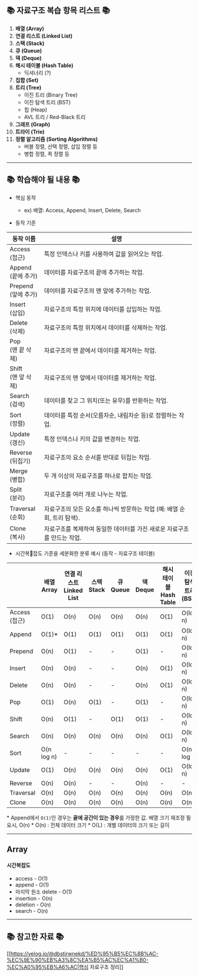 ## 📚 자료구조 복습 항목 리스트 📚

1. **배열 (Array)**
2. **연결 리스트 (Linked List)**
3. **스택 (Stack)**
4. **큐 (Queue)**
5. **덱 (Deque)**
6. **해시 테이블 (Hash Table)**
	- 딕셔너리 (?)
7. **집합 (Set)**
8. **트리 (Tree)**
    - 이진 트리 (Binary Tree)
    - 이진 탐색 트리 (BST)
    - 힙 (Heap)
    - AVL 트리 / Red-Black 트리
9. **그래프 (Graph)**
10. **트라이 (Trie)**
11. **정렬 알고리즘 (Sorting Algorithms)**
    - 버블 정렬, 선택 정렬, 삽입 정렬 등
    - 병합 정렬, 퀵 정렬 등

---
## 📚 학습해야 될 내용 📚

- 핵심 동작
	- ex) 배열: Access, Append, Insert, Delete, Search

- 동작 기준

| 동작 이름               | 설명                                          |
| ------------------- | ------------------------------------------- |
| Access <br>(접근)     | 특정 인덱스나 키를 사용하여 값을 읽어오는 작업.                 |
| Append <br>(끝에 추가)  | 데이터를 자료구조의 끝에 추가하는 작업.                      |
| Prepend <br>(앞에 추가) | 데이터를 자료구조의 맨 앞에 추가하는 작업.                    |
| Insert <br>(삽입)     | 자료구조의 특정 위치에 데이터를 삽입하는 작업.                  |
| Delete <br>(삭제)     | 자료구조의 특정 위치에서 데이터를 삭제하는 작업.                 |
| Pop <br>(맨 끝 삭제)    | 자료구조의 맨 끝에서 데이터를 제거하는 작업.                   |
| Shift <br>(맨 앞 삭제)  | 자료구조의 맨 앞에서 데이터를 제거하는 작업.                   |
| Search <br>(검색)     | 데이터를 찾고 그 위치(또는 유무)를 반환하는 작업.               |
| Sort <br>(정렬)       | 데이터를 특정 순서(오름차순, 내림차순 등)로 정렬하는 작업.          |
| Update <br>(갱신)     | 특정 인덱스나 키의 값을 변경하는 작업.                      |
| Reverse <br>(뒤집기)   | 자료구조의 요소 순서를 반대로 뒤집는 작업.                    |
| Merge <br>(병합)      | 두 개 이상의 자료구조를 하나로 합치는 작업.                   |
| Split <br>(분리)      | 자료구조를 여러 개로 나누는 작업.                         |
| Traversal <br>(순회)  | 자료구조의 모든 요소를 하나씩 방문하는 작업 (예: 배열 순회, 트리 탐색). |
| Clone <br>(복사)      | 자료구조를 복제하여 동일한 데이터를 가진 새로운 자료구조를 만드는 작업.    |

- 시간복잡도 기준을 세분화한 분류 예시 (동작 - 자료구조 테이블)

|             | 배열<br>Array | 연결 리스트<br>Linked List | 스택<br>Stack | 큐<br>Queue | 덱<br>Deque | 해시 테이블<br>Hash Table | 이진 탐색 트리<br>(BST) | 힙        | 트라이   |
| ----------- | ----------- | --------------------- | ----------- | ---------- | ---------- | -------------------- | ----------------- | -------- | ----- |
| Access (접근) | O(1)        | O(n)                  | O(n)        | O(n)       | O(n)       | O(1)                 | O(log n)          | -        | O(L)  |
| Append      | O(1)*       | O(1)                  | O(1)        | O(1)       | O(1)       | O(1)                 | O(log n)          | O(log n) | O(L)  |
| Prepend     | O(n)        | O(1)                  | -           | -          | O(1)       | -                    | O(log n)          | -        | O(L)  |
| Insert      | O(n)        | O(n)                  | -           | -          | O(n)       | O(1)                 | O(log n)          | -        | O(L)  |
| Delete      | O(n)        | O(n)                  | -           | -          | O(n)       | O(1)                 | O(log n)          | O(log n) | O(L)  |
| Pop         | O(1)        | O(n)                  | O(1)        | -          | O(1)       | -                    | O(log n)          | O(log n) | -     |
| Shift       | O(n)        | O(1)                  | -           | O(1)       | O(1)       | -                    | O(log n)          | -        | -     |
| Search      | O(n)        | O(n)                  | O(n)        | O(n)       | O(n)       | O(1)                 | O(log n)          | O(n)     | O(L)  |
| Sort        | O(n log n)  | -                     | -           | -          | -          | -                    | O(n log n)        | -        | -     |
| Update      | O(1)        | O(n)                  | O(n)        | O(n)       | O(n)       | O(1)                 | O(log n)          | -        | O(L)  |
| Reverse     | O(n)        | O(n)                  | -           | -          | O(n)       | -                    | -                 | -        | -     |
| Traversal   | O(n)        | O(n)                  | O(n)        | O(n)       | O(n)       | O(n)                 | O(n)              | O(n)     | O(L)  |
| Clone       | O(n)        | O(n)                  | O(n)        | O(n)       | O(n)       | O(n)                 | O(n)              | O(n)     | O(nL) |

\* Append에서 `O(1)`인 경우는 **끝에 공간이 있는 경우**를 가정한 값. 배열 크기 재조정 필요시, O(n)
\* O(n) : 전체 데이터 크기
\* O(L) : 개별 데이터의 크기 또는 길이

---

## Array

#### 시간복잡도
- access - O(1)
- append - O(1)
- 마지막 원소 delete - O(1)
- insertion - O(n)
- deletion - O(n)
- search - O(n)




---
## 📚 참고한 자료 📚

[[https://velog.io/@dbstjrwnekd/%ED%95%B5%EC%8B%AC-%EC%9E%90%EB%A3%8C%EA%B5%AC%EC%A1%B0-%EC%A0%95%EB%A6%AC|핵심 자료구조 정리]]




